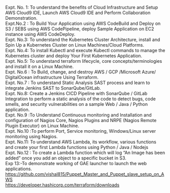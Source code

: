 Expt. No. 1: To understand the benefits of Cloud Infrastructure and Setup AWS Cloud9 IDE, Launch AWS Cloud9 IDE and Perform Collaboration Demonstration.		
Expt.No.2 : To Build Your Application using AWS CodeBuild and Deploy on S3 / SEBS using AWS CodePipeline, deploy Sample Application on EC2 instance using AWS CodeDeploy.		
Expt. No.3: To understand the Kubernetes Cluster Architecture, install and Spin Up a Kubernetes Cluster on Linux Machines/Cloud Platforms.		
Expt. No.4: To install Kubectl and execute Kubectl commands to manage the Kubernetes cluster and deploy Your First Kubernetes Application.		
Expt. No.5: To understand terraform lifecycle, core concepts/terminologies and install it on a Linux Machine.			
Expt. No.6 : To Build, change, and destroy AWS / GCP /Microsoft Azure/ DigitalOcean infrastructure Using Terraform.			
Expt. No.7 : To understand Static Analysis SAST process and learn to integrate Jenkins SAST to SonarQube/GitLab.			
Expt. No.8: Create a Jenkins CICD Pipeline with SonarQube / GitLab Integration to perform a static analysis of the code to detect bugs, code smells, and security vulnerabilities on a sample Web / Java / Python application.			
Expt. No.9 :To Understand Continuous monitoring and Installation and configuration of Nagios Core, Nagios Plugins and NRPE (Nagios Remote Plugin Executor) on Linux Machine.		
Expt. No.10 :To perform Port, Service monitoring, Windows/Linux server monitoring using Nagios.					
Expt. No.11: To understand AWS Lambda, its workflow, various functions and create your first Lambda functions using Python / Java / Nodejs			
Expt. No.12 : To create a Lambda function which will log “An Image has been added” once you add an object to a specific bucket in S3.				
Exp 13:-To demonstrate working of GAE launcher to launch the web applications.								
https://github.com/vishal815/Puppet_Master_and_Puppet_slave_setup_on_AWS						
https://developer.hashicorp.com/terraform/downloads						
